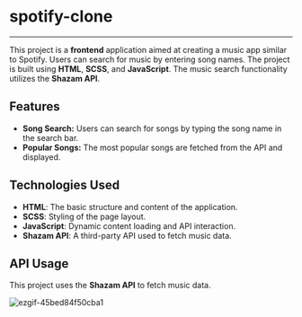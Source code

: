 # spotify-clone

---

This project is a **frontend** application aimed at creating a music app similar to Spotify. Users can search for music by entering song names. The project is built using **HTML**, **SCSS**, and **JavaScript**. The music search functionality utilizes the **Shazam API**.

## Features

- **Song Search:** Users can search for songs by typing the song name in the search bar.
- **Popular Songs:** The most popular songs are fetched from the API and displayed.

## Technologies Used

- **HTML**: The basic structure and content of the application.
- **SCSS**: Styling of the page layout.
- **JavaScript**: Dynamic content loading and API interaction.
- **Shazam API**: A third-party API used to fetch music data.

## API Usage

This project uses the **Shazam API** to fetch music data.


![ezgif-45bed84f50cba1](https://github.com/user-attachments/assets/88f61b1a-07a5-437f-b6dc-a0a8f76e39b1)
